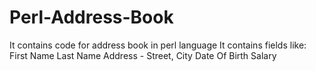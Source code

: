 # Perl-Address-Book
It contains code for address book in perl language
It contains fields like:
First Name
Last Name
Address - Street, City
Date Of Birth
Salary

